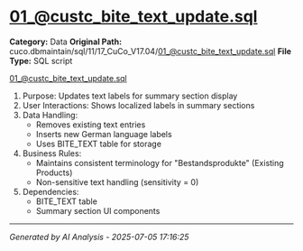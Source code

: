 # 01_@custc_bite_text_update.sql

**Category:** Data
**Original Path:** cuco.dbmaintain/sql/11/17_CuCo_V17.04/01_@custc_bite_text_update.sql
**File Type:** SQL script

01_@custc_bite_text_update.sql
1. Purpose: Updates text labels for summary section display
2. User Interactions: Shows localized labels in summary sections
3. Data Handling:
   - Removes existing text entries
   - Inserts new German language labels
   - Uses BITE_TEXT table for storage
4. Business Rules:
   - Maintains consistent terminology for "Bestandsprodukte" (Existing Products)
   - Non-sensitive text handling (sensitivity = 0)
5. Dependencies:
   - BITE_TEXT table
   - Summary section UI components

---
*Generated by AI Analysis - 2025-07-05 17:16:25*
